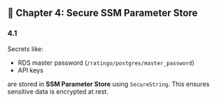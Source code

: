 ## 🔐 Chapter 4: Secure SSM Parameter Store

### 4.1 

Secrets like:

* RDS master password (`/ratingo/postgres/master_password`)
* API keys

are stored in **SSM Parameter Store** using `SecureString`. This ensures sensitive data is encrypted at rest.
